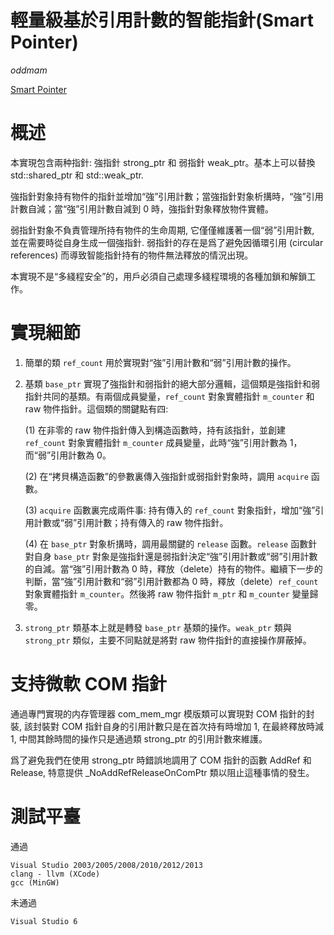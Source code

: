 ﻿輕量級基於引用計數的智能指針(Smart Pointer)
==========================

_oddmam_

[Smart Pointer](https://github.com/oddman2017/SmartPointer)


概述
==========================

本實現包含兩种指針: 強指針 strong_ptr 和 弱指針 weak_ptr。基本上可以替換 std::shared_ptr 和 std::weak_ptr.

強指針對象持有物件的指針並增加“強”引用計數；當強指針對象析搆時，“強”引用計數自減；當“強”引用計數自減到 0 時，強指針對象釋放物件實體。

弱指針對象不負責管理所持有物件的生命周期, 它僅僅維護著一個“弱”引用計數, 並在需要時從自身生成一個強指針. 弱指針的存在是爲了避免因循環引用 (circular references) 而導致智能指針持有的物件無法釋放的情況出現。

本實現不是“多綫程安全”的，用戶必須自己處理多綫程環境的各種加鎖和解鎖工作。


實現細節
==========================

1.  簡單的類 `ref_count` 用於實現對“強”引用計數和“弱”引用計數的操作。

2.  基類 `base_ptr` 實現了強指針和弱指針的絕大部分邏輯，這個類是強指針和弱指針共同的基類。有兩個成員變量，`ref_count` 對象實體指針 `m_counter` 和 raw 物件指針。這個類的關鍵點有四: 

    (1) 在非零的 raw 物件指針傳入到構造函數時，持有該指針，並創建 `ref_count` 對象實體指針 `m_counter` 成員變量，此時“強”引用計數為 1，而“弱”引用計數為 0。

    (2) 在“拷貝構造函數”的參數裏傳入強指針或弱指針對象時，調用 `acquire` 函數。

    (3) `acquire` 函數裏完成兩件事: 持有傳入的 `ref_count` 對象指針，增加“強”引用計數或“弱”引用計數；持有傳入的 raw 物件指針。

    (4) 在 `base_ptr` 對象析搆時，調用最關鍵的 `release` 函數。`release` 函數針對自身 `base_ptr` 對象是強指針還是弱指針決定“強”引用計數或“弱”引用計數的自減。當“強”引用計數為 0 時，釋放（delete）持有的物件。繼續下一步的判斷，當“強”引用計數和“弱”引用計數都為 0 時，釋放（delete）`ref_count` 對象實體指針 `m_counter`。然後將 raw 物件指針 `m_ptr` 和 `m_counter` 變量歸零。

3.  `strong_ptr` 類基本上就是轉發 `base_ptr` 基類的操作。`weak_ptr` 類與 `strong_ptr` 類似，主要不同點就是將對 raw 物件指針的直接操作屏蔽掉。


支持微軟 COM 指針
==========================

通過專門實現的内存管理器 com_mem_mgr 模版類可以實現對 COM 指針的封裝, 該封裝對 COM 指針自身的引用計數只是在首次持有時增加 1, 在最終釋放時減 1, 中間其餘時間的操作只是通過類 strong_ptr 的引用計數來維護。

爲了避免我們在使用 strong_ptr 時錯誤地調用了 COM 指針的函數 AddRef 和 Release, 特意提供 _NoAddRefReleaseOnComPtr 類以阻止這種事情的發生。



測試平臺
==========================

通過 

    Visual Studio 2003/2005/2008/2010/2012/2013
    clang - llvm (XCode)
    gcc (MinGW)

未通過

    Visual Studio 6

